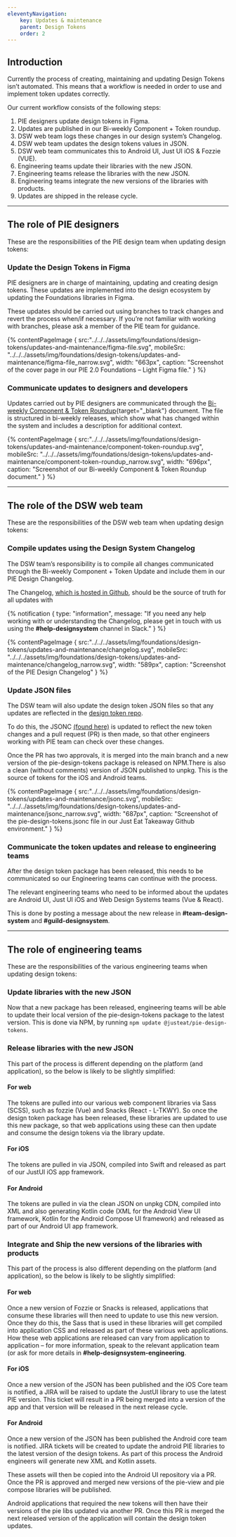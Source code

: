 ```yaml
---
eleventyNavigation:
    key: Updates & maintenance
    parent: Design Tokens
    order: 2
---
```


## Introduction

Currently the process of creating, maintaining and updating Design Tokens isn’t automated. This means that a workflow is needed in order to use and implement token updates correctly.

Our current workflow consists of the following steps:

1. PIE designers update design tokens in Figma.
2. Updates are published in our Bi-weekly Component + Token roundup.
3. DSW web team logs these changes in our design system’s Changelog.
4. DSW web team updates the design tokens values in JSON.
5. DSW web team communicates this to Android UI, Just UI iOS & Fozzie (VUE).
6. Engineering teams update their libraries with the new JSON.
7. Engineering teams release the libraries with the new JSON.
8. Engineering teams integrate the new versions of the libraries with products.
9. Updates are shipped in the release cycle.

---

## The role of PIE designers

These are the responsibilities of the PIE design team when updating design tokens:

### Update the Design Tokens in Figma

PIE designers are in charge of maintaining, updating and creating design tokens. These updates are implemented into the design ecosystem by updating the Foundations libraries in Figma.

These updates should be carried out using branches to track changes and revert the process when/if necessary. If you’re not familiar with working with branches, please ask a member of the PIE team for guidance.

{% contentPageImage {
src:"../../../assets/img/foundations/design-tokens/updates-and-maintenance/figma-file.svg",
mobileSrc: "../../../assets/img/foundations/design-tokens/updates-and-maintenance/figma-file_narrow.svg",
width: "663px",
caption: "Screenshot of the cover page in our PIE 2.0 Foundations – Light Figma file."
} %}

### Communicate updates to designers and developers

Updates carried out by PIE designers are communicated through the [Bi-weekly Component & Token Roundup](https://docs.google.com/document/d/10-_Ev2GsV18ACKHYWc49qgU-LYRYToAKrlfbHKA9cOM/edit?usp=sharing){target="_blank"} document. The file is structured in bi-weekly releases, which show what has changed within the system and includes a description for additional context.

{% contentPageImage {
src:"../../../assets/img/foundations/design-tokens/updates-and-maintenance/component-token-roundup.svg",
mobileSrc: "../../../assets/img/foundations/design-tokens/updates-and-maintenance/component-token-roundup_narrow.svg",
width: "696px",
caption: "Screenshot of our Bi-weekly Component & Token Roundup document."
} %}

---

## The role of the DSW web team

These are the responsibilities of the DSW web team when updating design tokens:

### Compile updates using the Design System Changelog

The DSW team’s responsibility is to compile all changes communicated through the Bi-weekly Component + Token Update and include them in our PIE Design Changelog.

The Changelog, [which is hosted in Github](https://github.com/justeattakeaway/pie/wiki/PIE-Design-Changelog), should be the source of truth for all updates with

{% notification {
type: "information",
message: "If you need any help working with or understanding the Changelog, please get in touch with us using the <b>#help-designsystem</b> channel in Slack."
} %}

{% contentPageImage {
src:"../../../assets/img/foundations/design-tokens/updates-and-maintenance/changelog.svg",
mobileSrc: "../../../assets/img/foundations/design-tokens/updates-and-maintenance/changelog_narrow.svg",
width: "589px",
caption: "Screenshot of the PIE Design Changelog"
} %}


### Update JSON files

The DSW team will also update the design token JSON files so that any updates are reflected in the [design token repo](https://github.com/justeat/pie-design-tokens).

To do this, the JSONC [(found here)](https://github.com/justeat/pie-design-tokens/blob/master/pie-design-tokens.jsonc) is updated to reflect the new token changes and a pull request (PR) is then made, so that other engineers working with PIE team can check over these changes.

Once the PR has two approvals, it is merged into the main branch and a new version of the pie-design-tokens package is released on NPM.There is also a clean (without comments) version of JSON published to unpkg. This is the source of tokens for the iOS and Android teams.

{% contentPageImage {
src:"../../../assets/img/foundations/design-tokens/updates-and-maintenance/jsonc.svg",
mobileSrc: "../../../assets/img/foundations/design-tokens/updates-and-maintenance/jsonc_narrow.svg",
width: "687px",
caption: "Screenshot of the pie-design-tokens.jsonc file in our Just Eat Takeaway Github environment."
} %}

### Communicate the token updates and release to engineering teams

After the design token package has been released, this needs to be communicated so our Engineering teams can continue with the process.

The relevant engineering teams who need to be informed about the updates are Android UI, Just UI iOS and Web Design Systems teams (Vue & React).

This is done by posting a message about the new release in **#team-design-system** and **#guild-designsystem**.

---

## The role of engineering teams

These are the responsibilities of the various engineering teams when updating design tokens:

### Update libraries with the new JSON

Now that a new package has been released, engineering teams will be able to update their local version of the pie-design-tokens package to the latest version.
This is done via NPM, by running `npm update @justeat/pie-design-tokens`.

### Release libraries with the new JSON

This part of the process is different depending on the platform (and application), so the below is likely to be slightly simplified:

#### For web

The tokens are pulled into our various web component libraries via Sass (SCSS), such as fozzie (Vue) and Snacks (React - L-TKWY). So once the design token package has been released, these libraries are updated to use this new package, so that web applications using these can then update and consume the design tokens via the library update.


#### For iOS

The tokens are pulled in via JSON, compiled into Swift and released as part of our JustUI iOS app framework.

#### For Android

The tokens are pulled in via the clean JSON on unpkg CDN, compiled into XML and also generating Kotlin code (XML for the Android View UI framework, Kotlin for the Android Compose UI framework) and released as part of our Android UI app framework.

### Integrate and Ship the new versions of the libraries with products

This part of the process is also different depending on the platform (and application), so the below is likely to be slightly simplified:

#### For web

Once a new version of Fozzie or Snacks is released, applications that consume these libraries will then need to update to use this new version. Once they do this, the Sass that is used in these libraries will get compiled into application CSS and released as part of these various web applications. How these web applications are released can vary from application to application – for more information, speak to the relevant application team (or ask for more details in **#help-designsystem-engineering**.

#### For iOS

Once a new version of the JSON has been published and the iOS Core team is notified, a JIRA will be raised to update the JustUI library to use the latest PIE version. This ticket will result in a PR being merged into a version of the app and that version will be released in the next release cycle.

#### For Android

Once a new version of the JSON has been published the Android core team is notified. JIRA tickets will be created to update the android PIE libraries to the latest version of the design tokens. As part of this process the Android engineers will generate new XML and Kotlin assets.

These assets will then be copied into the Android UI repository via a PR. Once the PR is approved and merged new versions of the pie-view and pie compose libraries will be published.

Android applications that required the new tokens will then have their versions of the pie libs updated via another PR. Once this PR is merged the next released version of the application will contain the design token updates.
